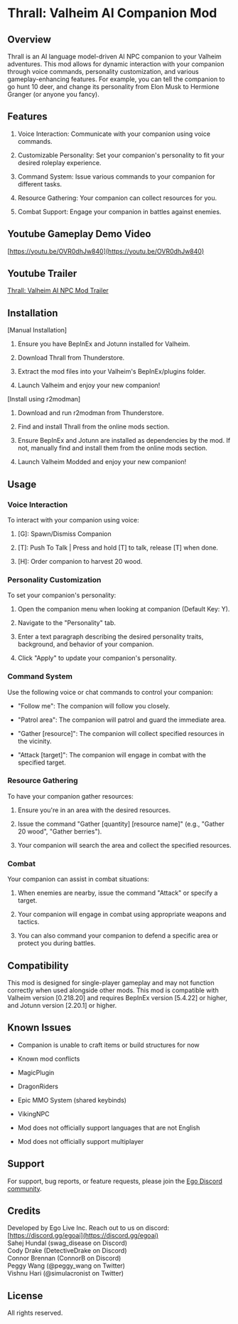 
# Thrall: Valheim AI Companion Mod

## Overview

Thrall is an AI language model-driven AI NPC companion to your Valheim adventures. This mod allows for dynamic interaction with your companion through voice commands, personality customization, and various gameplay-enhancing features. For example, you can tell the companion to go hunt 10 deer, and change its personality from Elon Musk to Hermione Granger (or anyone you fancy).

## Features

1.  Voice Interaction: Communicate with your companion using voice commands.
    
2.  Customizable Personality: Set your companion's personality to fit your desired roleplay experience.
    
3.  Command System: Issue various commands to your companion for different tasks.
    
4.  Resource Gathering: Your companion can collect resources for you.
    
5.  Combat Support: Engage your companion in battles against enemies.
    

## Youtube Gameplay Demo Video

[https://youtu.be/OVR0dhJw840](https://youtu.be/OVR0dhJw840)

## Youtube Trailer

[Thrall: Valheim AI NPC Mod Trailer](https://www.youtube.com/watch?v=QIr_Jp_D3wU)

## Installation

[Manual Installation]

1.  Ensure you have BepInEx and Jotunn installed for Valheim.
    
2.  Download Thrall from Thunderstore.
    
3.  Extract the mod files into your Valheim's BepInEx/plugins folder.
    
4.  Launch Valheim and enjoy your new companion!
    

[Install using r2modman]

1.  Download and run r2modman from Thunderstore.
    
2.  Find and install Thrall from the online mods section.
    
3.  Ensure BepInEx and Jotunn are installed as dependencies by the mod. If not, manually find and install them from the online mods section.
    
4.  Launch Valheim Modded and enjoy your new companion!
    

## Usage

### Voice Interaction

To interact with your companion using voice:

1.  [G]: Spawn/Dismiss Companion
    
2.  [T]: Push To Talk | Press and hold [T] to talk, release [T] when done.
    
3.  [H]: Order companion to harvest 20 wood.
    

### Personality Customization

To set your companion's personality:

1.  Open the companion menu when looking at companion (Default Key: Y).
    
2.  Navigate to the "Personality" tab.
    
3.  Enter a text paragraph describing the desired personality traits, background, and behavior of your companion.
    
4.  Click "Apply" to update your companion's personality.
    

### Command System

Use the following voice or chat commands to control your companion:

-   "Follow me": The companion will follow you closely.
    
-   "Patrol area": The companion will patrol and guard the immediate area.
    
-   "Gather [resource]": The companion will collect specified resources in the vicinity.
    
-   "Attack [target]": The companion will engage in combat with the specified target.
    

### Resource Gathering

To have your companion gather resources:

1.  Ensure you're in an area with the desired resources.
    
2.  Issue the command "Gather [quantity] [resource name]" (e.g., "Gather 20 wood", "Gather berries").
    
3.  Your companion will search the area and collect the specified resources.
    

### Combat

Your companion can assist in combat situations:

1.  When enemies are nearby, issue the command "Attack" or specify a target.
    
2.  Your companion will engage in combat using appropriate weapons and tactics.
    
3.  You can also command your companion to defend a specific area or protect you during battles.
    

## Compatibility

This mod is designed for single-player gameplay and may not function correctly when used alongside other mods. This mod is compatible with Valheim version [0.218.20] and requires BepInEx version [5.4.22] or higher, and Jotunn version [2.20.1] or higher.

## Known Issues

-   Companion is unable to craft items or build structures for now
    
-   Known mod conflicts
    

-   MagicPlugin
    
-   DragonRiders
    
-   Epic MMO System (shared keybinds)
    
-   VikingNPC
    

-   Mod does not officially support languages that are not English
    
-   Mod does not officially support multiplayer
    

## Support

For support, bug reports, or feature requests, please join the [Ego Discord community](https://discord.gg/egoai).

## Credits

Developed by Ego Live Inc. Reach out to us on discord: [https://discord.gg/egoai](https://discord.gg/egoai)  
Sahej Hundal (swag_disease on Discord)  
Cody Drake (DetectiveDrake on Discord)  
Connor Brennan (ConnorB on Discord)  
Peggy Wang (@peggy_wang on Twitter)  
Vishnu Hari (@simulacronist on Twitter)

## License

All rights reserved.